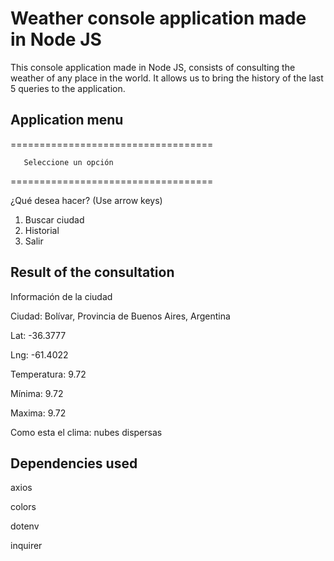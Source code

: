# Weather console application made in Node JS

This console application made in Node JS, consists of consulting the weather of any place in the world.
It allows us to bring the history of the last 5 queries to the application.

## Application menu

  ===================================

       Seleccione un opción        

  ===================================

 ¿Qué desea hacer? (Use arrow keys)
 1. Buscar ciudad
  2. Historial
  0. Salir

## Result of the consultation

 Información de la ciudad 

Ciudad: Bolívar, Provincia de Buenos Aires, Argentina

Lat: -36.3777

Lng: -61.4022

Temperatura: 9.72

Mínima: 9.72

Maxima: 9.72

Como esta el clima: nubes dispersas

## Dependencies used
axios

colors

dotenv

inquirer